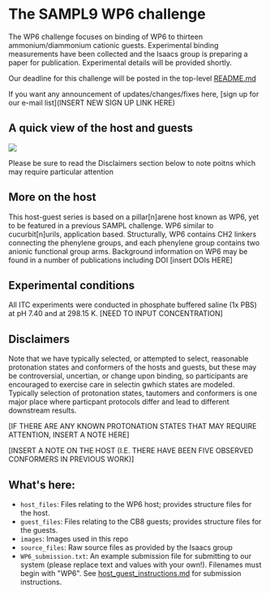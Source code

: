 # The SAMPL9 WP6 challenge

The WP6 challenge focuses on binding of WP6 to thirteen ammonium/diammonium cationic guests. Experimental binding measurements have been collected and the Isaacs group is preparing a paper for publication. Experimental details will be provided shortly. 

Our deadline for this challenge will be posted in the top-level [README.md](https://github.com/samplchallenges/SAMPL9/blob/master/README.MD#the-wp6-challenge)

If you want any announcement of updates/changes/fixes here, [sign up for our e-mail list](INSERT NEW SIGN UP LINK HERE)

## A quick view of the host and guests

![](images/NAMEOFIMAGEHERE)

Please be sure to read the Disclaimers section below to note poitns which may require particular attention

## More on the host

This host-guest series is based on a pillar[n]arene host known as WP6, yet to be featured in a previous SAMPL challenge. WP6 similar to cucurbit[n]urils, application based. Structurally, WP6 contains CH2 linkers connecting the phenylene groups, and each phenylene group contains two anionic functional group arms. Background information on WP6 may be found in a number of publications including DOI [insert DOIs HERE]

## Experimental conditions

All ITC experiments were conducted in phosphate buffered saline (1x PBS) at pH 7.40 and at 298.15 K. [NEED TO INPUT CONCENTRATION]

## Disclaimers

Note that we have typically selected, or attempted to select, reasonable protonation states and conformers of the hosts and guests, but these may be controversial, uncertian, or change upon binding, so participants are encouraged to exercise care in selectin gwhich states are modeled. Typically selection of protonation states, tautomers and conformers is one major place where particpant protocols differ and lead to different downstream results. 

[IF THERE ARE ANY KNOWN PROTONATION STATES THAT MAY REQUIRE ATTENTION, INSERT A NOTE HERE]

[INSERT A NOTE ON THE HOST (I.E. THERE HAVE BEEN FIVE OBSERVED CONFORMERS IN PREVIOUS WORK)]

## What's here:
- `host_files`: Files relating to the WP6 host; provides structure files for the host.
- `guest_files`: Files relating to the CB8 guests; provides structure files for the guests. 
- `images`: Images used in this repo
- `source_files`: Raw source files as provided by the Isaacs group 
- `WP6_submission.txt`: An example submission file for submitting to our system (please replace text and values with your own!). Filenames must begin with "WP6". See [host_guest_instructions.md](https://github.com/samplchallenges/SAMPL9/blob/master//host_guest_instructions.md) for submission instructions.  
